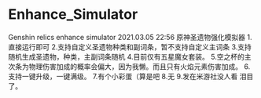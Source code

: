 # Enhance_Simulator
Genshin relics enhance simulator
2021.03.05 22:56 
原神圣遗物强化模拟器
1.直接运行即可
2.支持自定义圣遗物种类和副词条，暂不支持自定义主词条
3.支持随机生成圣遗物，种类，主副词条随机
4.目前仅有五星魔女套装。
5.空之杯的主次条为物理伤害加成的概率会偏大，因为我懒。而且只有火焰元素伤害加成。
6.支持一键升级，一键满级。
7.有个小彩蛋（算是吧
8.无
9.发在米游社没人看 泪目了。
